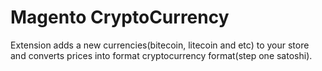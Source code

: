 # Magento CryptoCurrency
Extension adds a new currencies(bitecoin, litecoin and etc) to your store and converts prices into format cryptocurrency format(step one satoshi).
